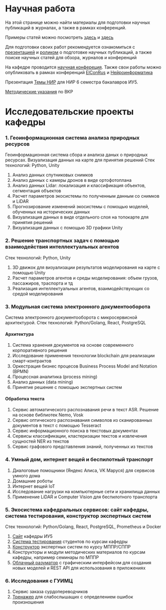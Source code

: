 # Научная работа

На этой странице можно найти материалы для подготовки научных публикаций в журналах, а также в рамках конференций.

Примеры статей можно посмотреть [здесь](https://github.com/iu5git/Science/blob/main/Articles/Evaluation%20issues%20of%20query%20result%20ranking%20for%20semantic%20search.pdf) и [здесь](https://github.com/iu5git/Science/blob/main/Articles/Tree%20species%20classification.pdf)

Для подготовки своих работ рекомендуется ознакомиться с [презентацией](https://github.com/iu5git/Science/blob/main/Articles/Scientific%20articles.pdf) и [роликом](https://www.youtube.com/watch?v=eoJR4g9XxLE) о подготовке научных публикаций, а также поиске научных статей для обзора, журналов и конференций

На кафедре проводится [научная конфереция](http://iu5.bmstu.ru/mod/page/view.php?id=1497).
Также свои работы можно опубликовать в рамках конференций [ElConRus](http://ieee.spb.ru/index.php?option=com_content&view=article&id=178:elconrus-2022&catid=42:hot-news) и [Нейроинформатика](http://neuroinfo.ru/index.php/ru/)

Презентация [Темы НИР](https://github.com/iu5git/Science/blob/main/Articles/Темы%20НИР.pdf) для НИР 6 семестра бакалавров ИУ5.

[Методические указания](https://docs.google.com/document/d/1K_LQ0wGEdmgLYuWCgUGan8FSgb9CpxGQ8ud1QzYTcSs/edit) по ВКР

# Исследовательские проекты кафедры
### 1. Геоинформационная система анализа природных ресурсов
Геоинформационная система сбора и анализа даных о природных ресурсах. Визуализация данных на карте для принятия решений
Стек технологий: Python, Unity

1. Анализ данных спутниковых снимков
2. Анализ данных с камеры дронов в виде ортофотоплана
3. Анализ данных Lidar: локализация и классификация объектов, сегментация объектов
4. Расчет параметров экосистемы по полученным данным со снимков и LiDAR
5. Прогнозирование изменений экосистемы с помощью моделей, обученных на исторических данных
6. Визуализация данных в виде отдельного слоя на топокарте для принятия решений
7. Визуализация данных с помощью 3D графики Unity

### 2. Решение транспортных задач с помощью взаимодействия интеллектуальных агентов
Стек технологий: Python, Unity

1. 3D движок для визуализации результатов моделирования на карте с помощью Unity
2. Расчет параметров агентов и среды моделирования: объем грузов, пассажиров, траспорта и тд
3. Реализация интеллектуальных агентов, взаимодействующих со средой моделирования 

### 3. Модульная система электронного документооборота
Система электронного документооборота с микросервисной архитектурой.
Стек технологий: Python/Golang, React, PostgreSQL

#### Архитектура 
1. Система хранения документов на основе современного корпоративного решения
2. Исследование применения технологии blockchain для реализации смарт-контрактов
3. Оркестрация бизнес процесов Business Process Model and Notation (BPMN)
4. Процессная аналитика (process mining)
5. Анализ данных (data mining)
6. Принятие решение с помощью экспертных систем

#### Обработка текста 
1. Сервис автоматического распознавания речи в текст ASR. Решение на основе библиотек Nemo, Vosk
2. Сервис оптического распознавания символов из сканированных документов в текст с помощью Tesseract
3. Сервис информационного поиска в текстовых документах
4. Сервисы классификации, кластеризации текстов и извлечения сущностей NER из текстов 
5. Сервис графового представления знаний, полученных из текстов

### 4. Умный дом, интернет вещей и беспилотный транспорт
1. Диалоговые помощники (Яндекс Алиса, VK Маруся) для сервисов умного дома
2. Домашние роботы
3. Интернет вещей IoT
4. Исследование нагрузки на компьютерные сети и хранилища данных
5. Применение LiDAR и Computer Vision для беспилотного транспорта

### 5. Экосистема кафедральных сервисов: сайт кафедры, система тестирования, конструктор экспертных систем
Стек технологий: Python/Golang, React, PostgreSQL, Prometheus и Docker

1. [Сайт](https://github.com/iu5git/Science/blob/main/ecosystem/site.md) кафедры ИУ5
2. [Система тестирования](https://github.com/iu5git/Science/blob/main/ecosystem/testing.md) студентов по курсам кафедры
3. [Конструктор](https://github.com/iu5git/Science/blob/main/ecosystem/expert-system-constructor.md) экспертных систем по курсу МППР/СППР
4. Конструкторы и модули методических материалов по курсам кафедры, например семинары по МППР
5. [Облачный разуматор](https://github.com/iu5git/Science/blob/main/ecosystem/cloud-mind.md) с графическим интерфейсом для создания новых моделей и REST API для использования в приложениях

### 6. Исследования с ГУИМЦ
1. Сервис заказа сурдопереводчиков
2. [Тренажер](https://github.com/iu5git/Science/blob/main/GUIMC/trainer.md) для слабослышащих с определением ошибок произношения

